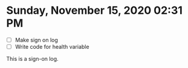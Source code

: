 # Sunday, November 15, 2020 02:31 PM
- [ ] Make sign on log
- [ ] Write code for health variable 

This is a sign-on log.
